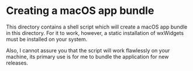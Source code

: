 # Creating a macOS app bundle

This directory contains a shell script which will create a macOS app bundle in this directory.
For it to work, however, a static installation of wxWidgets must be installed on your system.

Also, I cannot assure you that the script will work flawlessly on your machine, its primary use is for me to bundle
the application for new releases.

